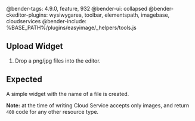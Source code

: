 @bender-tags: 4.9.0, feature, 932
@bender-ui: collapsed
@bender-ckeditor-plugins: wysiwygarea, toolbar, elementspath, imagebase, cloudservices
@bender-include: %BASE_PATH%/plugins/easyimage/_helpers/tools.js

## Upload Widget

1. Drop a png/jpg files into the editor.

## Expected

A simple widget with the name of a file is created.

**Note:** at the time of writing Cloud Service accepts only images, and return `400` code for any other resource type.
